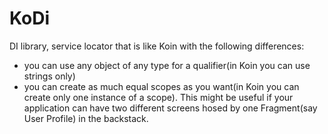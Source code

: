 # KoDi
DI library, service locator that is like Koin with the following differences:
* you can use any object of any type for a qualifier(in Koin you can use strings only)
* you can create as much equal scopes as you want(in Koin you can create only one instance of a scope). This might be useful if your application can have two different screens hosed by one Fragment(say User Profile) in the backstack.
